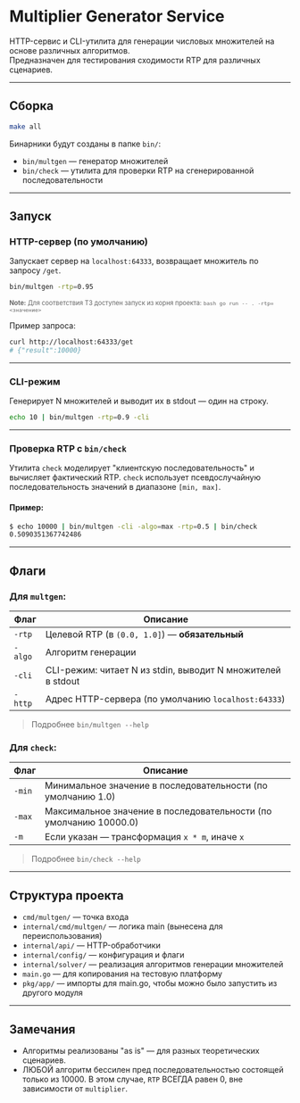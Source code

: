 <!-- == README.md == -->
# Multiplier Generator Service

HTTP-сервис и CLI-утилита для генерации числовых множителей на основе различных алгоритмов.  
Предназначен для тестирования сходимости RTP для различных сценариев.

---

## Сборка

```bash
make all
```

Бинарники будут созданы в папке `bin/`:

- `bin/multgen` — генератор множителей
- `bin/check` — утилита для проверки RTP на сгенерированной последовательности

---

## Запуск

### HTTP-сервер (по умолчанию)

Запускает сервер на `localhost:64333`, возвращает множитель по запросу `/get`.

```bash
bin/multgen -rtp=0.95
```
<span style="font-size: 0.8em; color: #666;">**Note:** Для соответствия ТЗ доступен запуск из корня проекта: ```bash go run -- . -rtp=<значение>```</span>

Пример запроса:
```bash
curl http://localhost:64333/get
# {"result":10000}
```

---

### CLI-режим

Генерирует N множителей и выводит их в stdout — один на строку.

```bash
echo 10 | bin/multgen -rtp=0.9 -cli
```

---

### Проверка RTP с `bin/check`

Утилита `check` моделирует "клиентскую последовательность" и вычисляет фактический RTP.
`check` использует псевдослучайную последовательность значений в диапазоне `[min, max]`.


#### Пример:

```bash
$ echo 10000 | bin/multgen -cli -algo=max -rtp=0.5 | bin/check
0.5090351367742486
```

---

## Флаги

### Для `multgen`:

| Флаг | Описание |
|------|----------|
| `-rtp` | Целевой RTP (в `(0.0, 1.0]`) — **обязательный** |
| `-algo` | Алгоритм генерации |
| `-cli` | CLI-режим: читает N из stdin, выводит N множителей в stdout |
| `-http` | Адрес HTTP-сервера (по умолчанию `localhost:64333`) |

> Подробнее ```bin/multgen --help```

### Для `check`:

| Флаг | Описание |
|------|----------|
| `-min` | Минимальное значение в последовательности (по умолчанию 1.0) |
| `-max` | Максимальное значение в последовательности (по умолчанию 10000.0) |
| `-m`   | Если указан — трансформация `x * m`, иначе `x` |

> Подробнее ```bin/check --help```

---

## Структура проекта

- `cmd/multgen/` — точка входа
- `internal/cmd/multgen/` — логика main (вынесена для переиспользования)
- `internal/api/` — HTTP-обработчики
- `internal/config/` — конфигурация и флаги
- `internal/solver/` — реализация алгоритмов генерации множителей
- `main.go` — для копирования на тестовую платформу
- `pkg/app/` — импорты для main.go, чтобы можно было запустить из другого модуля 

---

## Замечания

- Алгоритмы реализованы "as is" — для разных теоретических сценариев.
- ЛЮБОЙ алгоритм бессилен пред последовательностью состоящей только из 10000. 
В этом случае, `RTP` ВСЕГДА равен 0, вне зависимости от `multiplier`.
